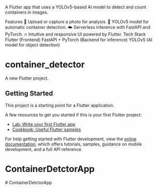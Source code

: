 A Flutter app that uses a YOLOv5-based AI model to detect and count containers in images.

Features
📸 Upload or capture a photo for analysis.
🧠 YOLOv5 model for automatic container detection.
☁️ Serverless inference with FastAPI and PyTorch.
🔥 Intuitive and responsive UI powered by Flutter.
Tech Stack
Flutter (Frontend)
FastAPI + PyTorch (Backend for inference)
YOLOv5 (AI model for object detection)

# container_detector

A new Flutter project.

## Getting Started

This project is a starting point for a Flutter application.

A few resources to get you started if this is your first Flutter project:

- [Lab: Write your first Flutter app](https://docs.flutter.dev/get-started/codelab)
- [Cookbook: Useful Flutter samples](https://docs.flutter.dev/cookbook)

For help getting started with Flutter development, view the
[online documentation](https://docs.flutter.dev/), which offers tutorials,
samples, guidance on mobile development, and a full API reference.
# ContainerDetctorApp
#   C o n t a i n e r D e t c t o r A p p 
 
 

